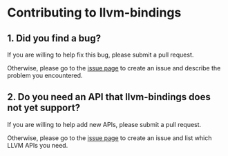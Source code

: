 # Contributing to llvm-bindings

## 1. Did you find a bug?

If you are willing to help fix this bug, please submit a pull request.

Otherwise, please go to the [issue page](https://github.com/ApsarasX/llvm-bindings/issues/new?template=bug_report.md&title=%5BBug%5D) to create an issue and describe the problem you encountered.

## 2. Do you need an API that llvm-bindings does not yet support?

If you are willing to help add new APIs, please submit a pull request.

Otherwise, please go to the [issue page](https://github.com/ApsarasX/llvm-bindings/issues/new?template=feature_request.md&title=%5BFeature%5D) to create an issue and list which LLVM APIs you need.